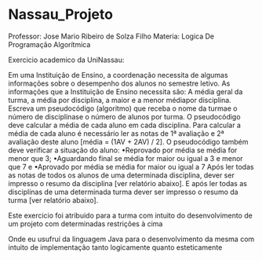 # Nassau_Projeto

Professor: Jose Mario Ribeiro de Solza Filho
Materia: Logica De Programação Algorítmica

Exercicio academico da UniNassau:

Em  uma   Instituição   de   Ensino,   a   coordenação   necessita   de algumas  informações  sobre  o  desempenho  dos  alunos  no  semestre letivo. As informações que a Instituição de Ensino necessita são: A média geral  da  turma,  a  média  por  disciplina,  a  maior  e  a  menor  médiapor disciplina. Escreva  um  pseudocódigo  (algoritmo)  que  receba  o nome  da turmae o número de disciplinase o número de alunos por turma. O pseudocódigo deve calcular a média de cada aluno em cada disciplina. Para  calcular  a  média  de  cada  aluno  é  necessário  ler  as  notas  de  1ª avaliação e 2ª avaliação deste aluno [média = (1AV + 2AV) / 2]. O pseudocódigo também deve verificar a situação do aluno:
•Reprovado por média se média for menor que 3; 
•Aguardando final se média for maior ou igual a 3 e menor que 7 e
•Aprovado por média se média for maior ou igual a 7
Após  ler  todas  as  notas  de  todos  os  alunos  de  uma  determinada disciplina,  dever  ser  impresso  o  resumo  da  disciplina [ver  relatório abaixo]. E após ler todas as disciplinas de uma determinada turma dever ser impresso o resumo da turma [ver relatório abaixo]. 

Este exercicio foi atribuido para a turma com intuito do desenvolvimento de um projeto com determinadas restrições à cima

Onde eu usufruí da linguagem Java para o desenvolvimento da mesma com intuito de implementação tanto logicamente quanto esteticamente
